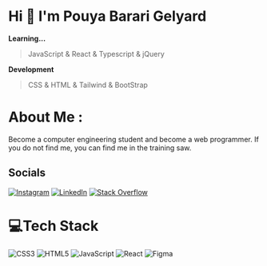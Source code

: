 # Hi 👋 I'm Pouya Barari Gelyard

**Learning...**
>JavaScript & 
>React & 
>Typescript & 
>jQuery

**Development**
> CSS &
> HTML &
> Tailwind & 
> BootStrap

# About Me :
Become a computer engineering student and become a web programmer.
If you do not find me, you can find me in the training saw.

## Socials
[![Instagram](https://img.shields.io/badge/Instagram-%23E4405F.svg?logo=Instagram&logoColor=white)](https://instagram.com/pouya.barari_g) [![LinkedIn](https://img.shields.io/badge/LinkedIn-%230077B5.svg?logo=linkedin&logoColor=white)](https://linkedin.com/in/https://www.linkedin.com/in/pouya-barari-gelyard-03856822b/) [![Stack Overflow](https://img.shields.io/badge/-Stackoverflow-FE7A16?logo=stack-overflow&logoColor=white)](https://stackoverflow.com/users/15354736) 

# 💻Tech Stack
![CSS3](https://img.shields.io/badge/css3-%231572B6.svg?style=for-the-badge&logo=css3&logoColor=white) ![HTML5](https://img.shields.io/badge/html5-%23E34F26.svg?style=for-the-badge&logo=html5&logoColor=white) ![JavaScript](https://img.shields.io/badge/javascript-%23323330.svg?style=for-the-badge&logo=javascript&logoColor=%23F7DF1E) ![React](https://img.shields.io/badge/react-%2320232a.svg?style=for-the-badge&logo=react&logoColor=%2361DAFB) 	![Figma](https://img.shields.io/badge/figma-%23F24E1E.svg?style=for-the-badge&logo=figma&logoColor=white)
